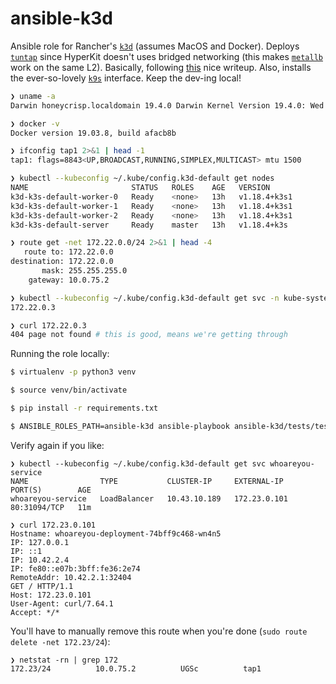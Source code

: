 # ansible-k3d

Ansible role for Rancher's [`k3d`](https://github.com/rancher/k3d) (assumes MacOS and Docker). Deploys [`tuntap`](https://formulae.brew.sh/cask/tuntap) since HyperKit doesn't uses bridged networking (this makes [`metallb`](https://metallb.universe.tf) work on the same L2). Basically, following [this](https://blog.kubernauts.io/k3s-with-k3d-and-metallb-on-mac-923a3255c36e) nice writeup. Also, installs the ever-so-lovely [`k9s`](https://github.com/derailed/k9s) interface. Keep the dev-ing local!

```bash
❯ uname -a
Darwin honeycrisp.localdomain 19.4.0 Darwin Kernel Version 19.4.0: Wed Mar  4 22:28:40 PST 2020; root:xnu-6153.101.6~15/RELEASE_X86_64 x86_64

❯ docker -v
Docker version 19.03.8, build afacb8b

❯ ifconfig tap1 2>&1 | head -1
tap1: flags=8843<UP,BROADCAST,RUNNING,SIMPLEX,MULTICAST> mtu 1500

❯ kubectl --kubeconfig ~/.kube/config.k3d-default get nodes
NAME                       STATUS   ROLES    AGE   VERSION
k3d-k3s-default-worker-0   Ready    <none>   13h   v1.18.4+k3s1
k3d-k3s-default-worker-1   Ready    <none>   13h   v1.18.4+k3s1
k3d-k3s-default-worker-2   Ready    <none>   13h   v1.18.4+k3s1
k3d-k3s-default-server     Ready    master   13h   v1.18.4+k3s

❯ route get -net 172.22.0.0/24 2>&1 | head -4
   route to: 172.22.0.0
destination: 172.22.0.0
       mask: 255.255.255.0
    gateway: 10.0.75.2

❯ kubectl --kubeconfig ~/.kube/config.k3d-default get svc -n kube-system traefik -o json | jq -r '.status.loadBalancer.ingress[0].ip'
172.22.0.3

❯ curl 172.22.0.3
404 page not found # this is good, means we're getting through
```

Running the role locally:

```bash
$ virtualenv -p python3 venv

$ source venv/bin/activate

$ pip install -r requirements.txt

$ ANSIBLE_ROLES_PATH=ansible-k3d ansible-playbook ansible-k3d/tests/test.yml
```

Verify again if you like:

```
❯ kubectl --kubeconfig ~/.kube/config.k3d-default get svc whoareyou-service
NAME                TYPE           CLUSTER-IP     EXTERNAL-IP    PORT(S)        AGE
whoareyou-service   LoadBalancer   10.43.10.189   172.23.0.101   80:31094/TCP   11m

❯ curl 172.23.0.101
Hostname: whoareyou-deployment-74bff9c468-wn4n5
IP: 127.0.0.1
IP: ::1
IP: 10.42.2.4
IP: fe80::e07b:3bff:fe36:2e74
RemoteAddr: 10.42.2.1:32404
GET / HTTP/1.1
Host: 172.23.0.101
User-Agent: curl/7.64.1
Accept: */*
```

You'll have to manually remove this route when you're done (`sudo route delete -net 172.23/24`):

```
❯ netstat -rn | grep 172
172.23/24          10.0.75.2          UGSc          tap1
```
